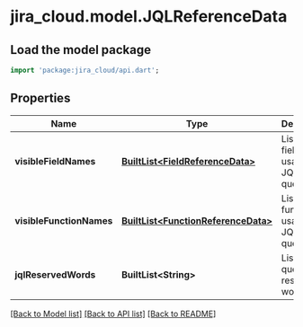# jira_cloud.model.JQLReferenceData

## Load the model package
```dart
import 'package:jira_cloud/api.dart';
```

## Properties
Name | Type | Description | Notes
------------ | ------------- | ------------- | -------------
**visibleFieldNames** | [**BuiltList&lt;FieldReferenceData&gt;**](FieldReferenceData.md) | List of fields usable in JQL queries. | [optional] [default to const []]
**visibleFunctionNames** | [**BuiltList&lt;FunctionReferenceData&gt;**](FunctionReferenceData.md) | List of functions usable in JQL queries. | [optional] [default to const []]
**jqlReservedWords** | **BuiltList&lt;String&gt;** | List of JQL query reserved words. | [optional] [default to const []]

[[Back to Model list]](../README.md#documentation-for-models) [[Back to API list]](../README.md#documentation-for-api-endpoints) [[Back to README]](../README.md)


